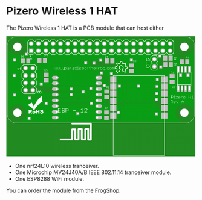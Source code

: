 <h1>Pizero Wireless 1 HAT</h1>

The Pizero Wireless 1 HAT is a PCB module that can host either

<img src="https://raw.githubusercontent.com/grodansparadis/pizero_wireless1/master/images/gerbers_pizero_w1_rev_a_top_small.png" width="500">

<ul>
<li>One nrf24L10 wireless tranceiver.</li>
<li>One Microchip MV24J40A/B IEEE 802.11.14 tranceiver module.</li>
<li>One ESP8288 WiFi module.</li>
</ul>

You can order the module from the <a href="http://www.frogshop.se">FrogShop</a>.
